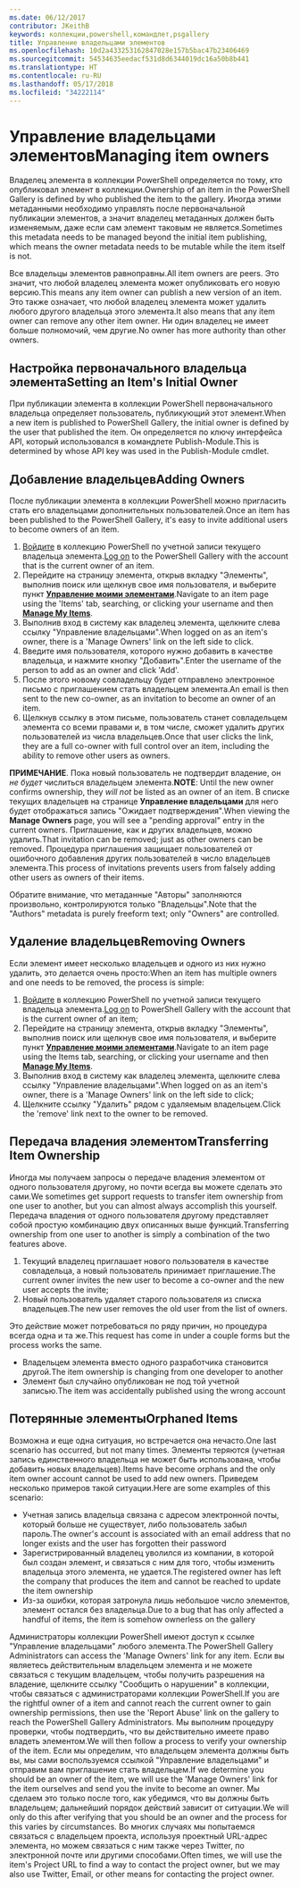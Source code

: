 ```yaml
---
ms.date: 06/12/2017
contributor: JKeithB
keywords: коллекции,powershell,командлет,psgallery
title: Управление владельцами элементов
ms.openlocfilehash: 10d2a433253162847028e157b5bac47b23406469
ms.sourcegitcommit: 54534635eedacf531d8d6344019dc16a50b8b441
ms.translationtype: HT
ms.contentlocale: ru-RU
ms.lasthandoff: 05/17/2018
ms.locfileid: "34222114"
---
```

# <a name="managing-item-owners"></a><span data-ttu-id="28697-103">Управление владельцами элементов</span><span class="sxs-lookup"><span data-stu-id="28697-103">Managing item owners</span></span>

<span data-ttu-id="28697-104">Владелец элемента в коллекции PowerShell определяется по тому, кто опубликовал элемент в коллекции.</span><span class="sxs-lookup"><span data-stu-id="28697-104">Ownership of an item in the PowerShell Gallery is defined by who published the item to the gallery.</span></span>
<span data-ttu-id="28697-105">Иногда этими метаданными необходимо управлять после первоначальной публикации элементов, а значит владелец метаданных должен быть изменяемым, даже если сам элемент таковым не является.</span><span class="sxs-lookup"><span data-stu-id="28697-105">Sometimes this metadata needs to be managed beyond the initial item publishing, which means the owner metadata needs to be mutable while the item itself is not.</span></span>

<span data-ttu-id="28697-106">Все владельцы элементов равноправны.</span><span class="sxs-lookup"><span data-stu-id="28697-106">All item owners are peers.</span></span>
<span data-ttu-id="28697-107">Это значит, что любой владелец элемента может опубликовать его новую версию.</span><span class="sxs-lookup"><span data-stu-id="28697-107">This means any item owner can publish a new version of an item.</span></span> <span data-ttu-id="28697-108">Это также означает, что любой владелец элемента может удалить любого другого владельца этого элемента.</span><span class="sxs-lookup"><span data-stu-id="28697-108">It also means that any item owner can remove any other item owner.</span></span>
<span data-ttu-id="28697-109">Ни один владелец не имеет больше полномочий, чем другие.</span><span class="sxs-lookup"><span data-stu-id="28697-109">No owner has more authority than other owners.</span></span>

## <a name="setting-an-items-initial-owner"></a><span data-ttu-id="28697-110">Настройка первоначального владельца элемента</span><span class="sxs-lookup"><span data-stu-id="28697-110">Setting an Item's Initial Owner</span></span>

<span data-ttu-id="28697-111">При публикации элемента в коллекции PowerShell первоначального владельца определяет пользователь, публикующий этот элемент.</span><span class="sxs-lookup"><span data-stu-id="28697-111">When a new item is published to PowerShell Gallery, the initial owner is defined by the user that published the item.</span></span> <span data-ttu-id="28697-112">Он определяется по ключу интерфейса API, который использовался в командлете Publish-Module.</span><span class="sxs-lookup"><span data-stu-id="28697-112">This is determined by whose API key was used in the Publish-Module cmdlet.</span></span>

## <a name="adding-owners"></a><span data-ttu-id="28697-113">Добавление владельцев</span><span class="sxs-lookup"><span data-stu-id="28697-113">Adding Owners</span></span>

<span data-ttu-id="28697-114">После публикации элемента в коллекции PowerShell можно пригласить стать его владельцами дополнительных пользователей.</span><span class="sxs-lookup"><span data-stu-id="28697-114">Once an item has been published to the PowerShell Gallery, it's easy to invite additional users to become owners of an item.</span></span>

1. <span data-ttu-id="28697-115">[Войдите](https://powershellgallery.com/users/account/LogOn) в коллекцию PowerShell по учетной записи текущего владельца элемента.</span><span class="sxs-lookup"><span data-stu-id="28697-115">[Log on](https://powershellgallery.com/users/account/LogOn) to the PowerShell Gallery with the account that is the current owner of an item.</span></span>
2. <span data-ttu-id="28697-116">Перейдите на страницу элемента, открыв вкладку "Элементы", выполнив поиск или щелкнув свое имя пользователя, и выберите пункт [**Управление моими элементами**](https://www.powershellgallery.com/account/Packages).</span><span class="sxs-lookup"><span data-stu-id="28697-116">Navigate to an item page using the 'Items' tab, searching, or clicking your username and then [**Manage My Items**](https://www.powershellgallery.com/account/Packages).</span></span>
3. <span data-ttu-id="28697-117">Выполнив вход в систему как владелец элемента, щелкните слева ссылку "Управление владельцами".</span><span class="sxs-lookup"><span data-stu-id="28697-117">When logged on as an item's owner, there is a 'Manage Owners' link on the left side to click.</span></span>
4. <span data-ttu-id="28697-118">Введите имя пользователя, которого нужно добавить в качестве владельца, и нажмите кнопку "Добавить".</span><span class="sxs-lookup"><span data-stu-id="28697-118">Enter the username of the person to add as an owner and click 'Add'.</span></span>
5. <span data-ttu-id="28697-119">После этого новому совладельцу будет отправлено электронное письмо с приглашением стать владельцем элемента.</span><span class="sxs-lookup"><span data-stu-id="28697-119">An email is then sent to the new co-owner, as an invitation to become an owner of an item.</span></span>
6. <span data-ttu-id="28697-120">Щелкнув ссылку в этом письме, пользователь станет совладельцем элемента со всеми правами и, в том числе, сможет удалить других пользователей из числа владельцев.</span><span class="sxs-lookup"><span data-stu-id="28697-120">Once that user clicks the link, they are a full co-owner with full control over an item, including the ability to remove other users as owners.</span></span>

<span data-ttu-id="28697-121">**ПРИМЕЧАНИЕ**. Пока новый пользователь не подтвердит владение, он *не будет* числиться владельцем элемента.</span><span class="sxs-lookup"><span data-stu-id="28697-121">**NOTE**: Until the new owner confirms ownership, they *will not* be listed as an owner of an item.</span></span>
<span data-ttu-id="28697-122">В списке текущих владельцев на странице **Управление владельцами** для него будет отображаться запись "Ожидает подтверждения".</span><span class="sxs-lookup"><span data-stu-id="28697-122">When viewing the **Manage Owners** page, you will see a "pending approval" entry in the current owners.</span></span>
<span data-ttu-id="28697-123">Приглашение, как и других владельцев, можно удалить.</span><span class="sxs-lookup"><span data-stu-id="28697-123">That invitation can be removed; just as other owners can be removed.</span></span>
<span data-ttu-id="28697-124">Процедура приглашения защищает пользователей от ошибочного добавления других пользователей в число владельцев элемента.</span><span class="sxs-lookup"><span data-stu-id="28697-124">This process of invitations prevents users from falsely adding other users as owners of their items.</span></span>

<span data-ttu-id="28697-125">Обратите внимание, что метаданные "Авторы" заполняются произвольно, контролируются только "Владельцы".</span><span class="sxs-lookup"><span data-stu-id="28697-125">Note that the "Authors" metadata is purely freeform text; only "Owners" are controlled.</span></span>


## <a name="removing-owners"></a><span data-ttu-id="28697-126">Удаление владельцев</span><span class="sxs-lookup"><span data-stu-id="28697-126">Removing Owners</span></span>

<span data-ttu-id="28697-127">Если элемент имеет несколько владельцев и одного из них нужно удалить, это делается очень просто:</span><span class="sxs-lookup"><span data-stu-id="28697-127">When an item has multiple owners and one needs to be removed, the process is simple:</span></span>

1. <span data-ttu-id="28697-128">[Войдите](https://powershellgallery.com/users/account/LogOn) в коллекцию PowerShell по учетной записи текущего владельца элемента.</span><span class="sxs-lookup"><span data-stu-id="28697-128">[Log on](https://powershellgallery.com/users/account/LogOn) to PowerShell Gallery with the account that is the current owner of an item;</span></span>
2. <span data-ttu-id="28697-129">Перейдите на страницу элемента, открыв вкладку "Элементы", выполнив поиск или щелкнув свое имя пользователя, и выберите пункт [**Управление моими элементами**](https://www.powershellgallery.com/account/Packages).</span><span class="sxs-lookup"><span data-stu-id="28697-129">Navigate to an item page using the Items tab, searching, or clicking your username and then [**Manage My Items**](https://www.powershellgallery.com/account/Packages).</span></span>
3. <span data-ttu-id="28697-130">Выполнив вход в систему как владелец элемента, щелкните слева ссылку "Управление владельцами".</span><span class="sxs-lookup"><span data-stu-id="28697-130">When logged on as an item's owner, there is a 'Manage Owners' link on the left side to click;</span></span>
4. <span data-ttu-id="28697-131">Щелкните ссылку "Удалить" рядом с удаляемым владельцем.</span><span class="sxs-lookup"><span data-stu-id="28697-131">Click the 'remove' link next to the owner to be removed.</span></span>



## <a name="transferring-item-ownership"></a><span data-ttu-id="28697-132">Передача владения элементом</span><span class="sxs-lookup"><span data-stu-id="28697-132">Transferring Item Ownership</span></span>

<span data-ttu-id="28697-133">Иногда мы получаем запросы о передаче владения элементом от одного пользователя другому, но почти всегда вы можете сделать это сами.</span><span class="sxs-lookup"><span data-stu-id="28697-133">We sometimes get support requests to transfer item ownership from one user to another, but you can almost always accomplish this yourself.</span></span>
<span data-ttu-id="28697-134">Передача владения от одного пользователя другому представляет собой простую комбинацию двух описанных выше функций.</span><span class="sxs-lookup"><span data-stu-id="28697-134">Transferring ownership from one user to another is simply a combination of the two features above.</span></span>

1. <span data-ttu-id="28697-135">Текущий владелец приглашает нового пользователя в качестве совладельца, а новый пользователь принимает приглашение.</span><span class="sxs-lookup"><span data-stu-id="28697-135">The current owner invites the new user to become a co-owner and the new user accepts the invite;</span></span>
2. <span data-ttu-id="28697-136">Новый пользователь удаляет старого пользователя из списка владельцев.</span><span class="sxs-lookup"><span data-stu-id="28697-136">The new user removes the old user from the list of owners.</span></span>

<span data-ttu-id="28697-137">Это действие может потребоваться по ряду причин, но процедура всегда одна и та же.</span><span class="sxs-lookup"><span data-stu-id="28697-137">This request has come in under a couple forms but the process works the same.</span></span>

- <span data-ttu-id="28697-138">Владельцем элемента вместо одного разработчика становится другой.</span><span class="sxs-lookup"><span data-stu-id="28697-138">The item ownership is changing from one developer to another</span></span>
- <span data-ttu-id="28697-139">Элемент был случайно опубликован не под той учетной записью.</span><span class="sxs-lookup"><span data-stu-id="28697-139">The item was accidentally published using the wrong account</span></span>


## <a name="orphaned-items"></a><span data-ttu-id="28697-140">Потерянные элементы</span><span class="sxs-lookup"><span data-stu-id="28697-140">Orphaned Items</span></span>

<span data-ttu-id="28697-141">Возможна и еще одна ситуация, но встречается она нечасто.</span><span class="sxs-lookup"><span data-stu-id="28697-141">One last scenario has occurred, but not many times.</span></span>
<span data-ttu-id="28697-142">Элементы теряются (учетная запись единственного владельца не может быть использована, чтобы добавить новых владельцев).</span><span class="sxs-lookup"><span data-stu-id="28697-142">Items have become orphans and the only item owner account cannot be used to add new owners.</span></span>
<span data-ttu-id="28697-143">Приведем несколько примеров такой ситуации.</span><span class="sxs-lookup"><span data-stu-id="28697-143">Here are some examples of this scenario:</span></span>

- <span data-ttu-id="28697-144">Учетная запись владельца связана с адресом электронной почты, который больше не существует, либо пользователь забыл пароль.</span><span class="sxs-lookup"><span data-stu-id="28697-144">The owner's account is associated with an email address that no longer exists and the user has forgotten their password</span></span>
- <span data-ttu-id="28697-145">Зарегистрированный владелец уволился из компании, в которой был создан элемент, и связаться с ним для того, чтобы изменить владельца этого элемента, не удается.</span><span class="sxs-lookup"><span data-stu-id="28697-145">The registered owner has left the company that produces the item and cannot be reached to update the item ownership</span></span>
- <span data-ttu-id="28697-146">Из-за ошибки, которая затронула лишь небольшое число элементов, элемент остался без владельца.</span><span class="sxs-lookup"><span data-stu-id="28697-146">Due to a bug that has only affected a handful of items, the item is somehow ownerless on the gallery</span></span>

<span data-ttu-id="28697-147">Администраторы коллекции PowerShell имеют доступ к ссылке "Управление владельцами" любого элемента.</span><span class="sxs-lookup"><span data-stu-id="28697-147">The PowerShell Gallery Administrators can access the 'Manage Owners' link for any item.</span></span>
<span data-ttu-id="28697-148">Если вы являетесь действительным владельцем элемента и не можете связаться с текущим владельцем, чтобы получить разрешения на владение, щелкните ссылку "Сообщить о нарушении" в коллекции, чтобы связаться с администраторами коллекции PowerShell.</span><span class="sxs-lookup"><span data-stu-id="28697-148">If you are the rightful owner of a item and cannot reach the current owner to gain ownership permissions, then use the 'Report Abuse' link on the gallery to reach the PowerShell Gallery Administrators.</span></span>
<span data-ttu-id="28697-149">Мы выполним процедуру проверки, чтобы подтвердить, что вы действительно имеете право владеть элементом.</span><span class="sxs-lookup"><span data-stu-id="28697-149">We will then follow a process to verify your ownership of the item.</span></span>
<span data-ttu-id="28697-150">Если мы определим, что владельцем элемента должны быть вы, мы сами воспользуемся ссылкой "Управление владельцами" и отправим вам приглашение стать владельцем.</span><span class="sxs-lookup"><span data-stu-id="28697-150">If we determine you should be an owner of the item, we will use the 'Manage Owners' link for the item ourselves and send you the invite to become an owner.</span></span>
<span data-ttu-id="28697-151">Мы сделаем это только после того, как убедимся, что вы должны быть владельцем; дальнейший порядок действий зависит от ситуации.</span><span class="sxs-lookup"><span data-stu-id="28697-151">We will only do this after verifying that you should be an owner and the process for this varies by circumstances.</span></span>
<span data-ttu-id="28697-152">Во многих случаях мы попытаемся связаться с владельцем проекта, используя проектный URL-адрес элемента, но можем связаться с ним также через Twitter, по электронной почте или другими способами.</span><span class="sxs-lookup"><span data-stu-id="28697-152">Often times, we will use the item's Project URL to find a way to contact the project owner, but we may also use Twitter, Email, or other means for contacting the project owner.</span></span>